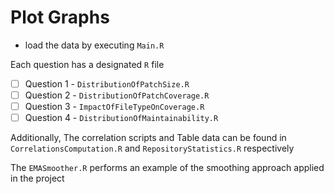 # Plot Graphs

- load the data by executing `Main.R`

Each question has a designated `R` file

- [ ] Question 1 - `DistributionOfPatchSize.R`
- [ ] Question 2 - `DistributionOfPatchCoverage.R`
- [ ] Question 3 - `ImpactOfFileTypeOnCoverage.R`
- [ ] Question 4 - `DistributionOfMaintainability.R`

Additionally, The correlation scripts and Table data can be found in `CorrelationsComputation.R` and `RepositoryStatistics.R` respectively

The `EMASmoother.R` performs an example of the smoothing approach applied in the project
